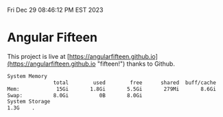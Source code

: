 Fri Dec 29 08:46:12 PM EST 2023

# Angular Fifteen


This project is live at [https://angularfifteen.github.io](https://angularfifteen.github.io "fifteen!") thanks to Github.

```bash
System Memory
               total        used        free      shared  buff/cache   available
Mem:            15Gi       1.8Gi       5.5Gi       279Mi       8.6Gi        13Gi
Swap:          8.0Gi          0B       8.0Gi
System Storage
1.3G	.
